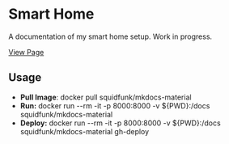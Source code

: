 # Smart Home

A documentation of my smart home setup. Work in progress.

[View Page](https://aerobless.github.io/SmartHome/)

## Usage

+ **Pull Image**: docker pull squidfunk/mkdocs-material
+ **Run:** docker run --rm -it -p 8000:8000 -v ${PWD}:/docs squidfunk/mkdocs-material
+ **Deploy:** docker run --rm -it -p 8000:8000 -v ${PWD}:/docs squidfunk/mkdocs-material gh-deploy




